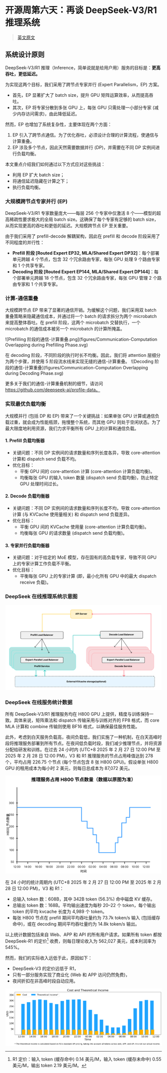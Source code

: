 # 开源周第六天：再谈 DeepSeek-V3/R1 推理系统

> [英文原文](https://github.com/deepseek-ai/open-infra-index/blob/main/202502OpenSourceWeek/day_6_one_more_thing_deepseekV3R1_inference_system_overview.md)

## 系统设计原则

DeepSeek-V3/R1 推理（Inference，简单说就是给用户用）服务的目标是：**更高吞吐，更低延迟。**

为实现这两个目标，我们采用了跨节点专家并行 (Expert Parallelism，EP) 方案。

*   首先，EP 显著扩大了 batch size，提升 GPU 矩阵运算效率，从而提高吞吐。
*   其次，EP 将专家分散到多张 GPU 上，每张 GPU 只需处理一小部分专家 (减少内存访问需求)，由此降低延迟。

然而，EP 也增加了系统复杂性，主要体现在两个方面：

1.  EP 引入了跨节点通信。为了优化吞吐，必须设计合理的计算流程，使通信与计算重叠。
2.  EP 涉及多个节点，因此天然需要数据并行 (DP)，并需要在不同 DP 实例间进行负载均衡。

本文重点介绍我们如何通过以下方式应对这些挑战：

*   利用 EP 扩大 batch size；
*   将通信延迟隐藏在计算之下；
*   执行负载均衡。

### 大规模跨节点专家并行 (EP)

DeepSeek-V3/R1 专家数量庞大——每层 256 个专家中仅激活 8 个——模型的超高稀疏性要求极大的全局 batch size。这确保了每个专家有足够的 batch size，从而实现更高的吞吐和更低的延迟。大规模跨节点 EP 至关重要。

由于我们采用了 prefill-decode 解耦架构，因此在 prefill 和 decode 阶段采用了不同程度的并行性：

*   **Prefill 阶段 [Routed Expert EP32, MLA/Shared Expert DP32]**：每个部署单元跨越 4 个节点，包含 32 个冗余路由专家，每张 GPU 处理 9 个路由专家和 1 个共享专家。
*   **Decoding 阶段 [Routed Expert EP144, MLA/Shared Expert DP144]**：每个部署单元跨越 18 个节点，包含 32 个冗余路由专家，每张 GPU 管理 2 个路由专家和 1 个共享专家。

### 计算-通信重叠

大规模跨节点 EP 带来了显著的通信开销。为缓解这个问题，我们采用双 batch 重叠策略来隐藏通信成本，并通过将一个 batch 的请求拆分为两个 microbatch 来提高整体吞吐。在 prefill 阶段，这两个 microbatch 交替执行，一个 microbatch 的通信成本被另一个 microbatch 的计算所掩盖。

![Prefilling 阶段的通信-计算重叠.png](figures/Communication-Computation Overlapping during Prefilling Phase.svg)

在 decoding 阶段，不同阶段的执行时长不均衡。因此，我们将 attention 层细分为两个步骤，并使用 5 阶段流水线来实现无缝的通信-计算重叠。
![Decoding 阶段的通信-计算重叠](figures/Communication-Computation Overlapping during Decoding Phase.svg)

更多关于我们的通信-计算重叠机制的细节，请访问 https://github.com/deepseek-ai/profile-data。

### 实现最优负载均衡

大规模并行 (包括 DP 和 EP) 带来了一个关键挑战：如果单张 GPU 计算或通信负载过重，就会成为性能瓶颈，拖慢整个系统，而其他 GPU 则处于空闲状态。为了最大限度地利用资源，我们力求平衡所有 GPU 上的计算和通信负载。

#### 1. Prefill 负载均衡器

*   关键问题：不同 DP 实例间的请求数量和序列长度各异，导致 core-attention 计算和 dispatch send 负载不均。
*   优化目标：
    *   平衡 GPU 间的 core-attention 计算 (core-attention 计算负载均衡)。
    *   均衡每张 GPU 的输入 token 数量 (dispatch send 负载均衡)，防止特定 GPU 处理时间过长。

#### 2. Decode 负载均衡器

*   关键问题：不同 DP 实例间的请求数量和序列长度不均，导致 core-attention 计算 (与 KVCache 使用量相关) 和 dispatch send 负载差异。
*   优化目标：
    *   平衡 GPU 间的 KVCache 使用量 (core-attention 计算负载均衡)。
    *   均衡每张 GPU 的请求数量 (dispatch send 负载均衡)。

#### 3. 专家并行负载均衡器

*   关键问题：对于给定的 MoE 模型，存在固有的高负载专家，导致不同 GPU 上的专家计算工作负载不平衡。
*   优化目标：
    *   平衡每张 GPU 上的专家计算 (即，最小化所有 GPU 中的最大 dispatch receive 负载)。

### DeepSeek 在线推理系统示意图

![DeepSeek 在线推理系统示意图](figures/Diagram%20of%20DeepSeek%27s%20Online%20Inference%20System.svg)

### DeepSeek 在线服务统计数据

所有 DeepSeek-V3/R1 推理服务均在 H800 GPU 上提供，精度与训练保持一致。具体来说，矩阵乘法和 dispatch 传输采用与训练对齐的 FP8 格式，而 core MLA 计算和 combine 传输则使用 BF16 格式，以确保最佳服务性能。

此外，考虑到白天服务负载高，夜间负载低，我们实施了一种机制，在白天高峰时段将推理服务部署到所有节点。在夜间低负载时段，我们减少推理节点，并将资源分配给研发和训练。在过去 24 小时内 (UTC+8 2025 年 2 月 27 日 12:00 PM 至 2025 年 2 月 28 日 12:00 PM)，V3 和 R1 推理服务的节点占用峰值达到 278 个，平均占用 226.75 个节点 (每个节点包含 8 张 H800 GPU)。假设单张 H800 GPU 的租用成本为每小时 2 美元，则每日总成本为 87,072 美元。

![推理服务 H800 节点数量](figures/H800%20Node%20Count%20For%20Inference%20Service.svg)

在 24 小时的统计周期内 (UTC+8 2025 年 2 月 27 日 12:00 PM 至 2025 年 2 月 28 日 12:00 PM)，V3 和 R1：

*   总输入 token 数：608B，其中 342B token (56.3%) 命中磁盘 KV 缓存。
*   总输出 token 数：168B。平均输出速度为每秒 20–22 个 token，每个输出 token 的平均 kvcache 长度为 4,989 个 token。
*   每张 H800 节点在 prefill 期间平均吞吐量约为 73.7k token/s 输入 (包括缓存命中)，或在 decoding 期间平均吞吐量约为 14.8k token/s 输出。

以上统计数据包括来自 Web、APP 和 API 的所有用户请求。如果所有 token 都按 DeepSeek-R1 的定价[^*] 收费，则每日理论收入为 562,027 美元，成本利润率为 545%。

[^*]: R1 定价：输入 token (缓存命中) 0.14 美元/M，输入 token (缓存未命中) 0.55 美元/M，输出 token 2.19 美元/M。

然而，我们的实际收入远低于此，原因如下：

*   DeepSeek-V3 的定价远低于 R1，
*   只有一部分服务实现了商业化 (Web 和 APP 访问仍然免费)，
*   夜间折扣在非高峰时段自动应用。

![成本与理论收入](figures/Cost%20And%20Theoretical%20Income.jpg)
